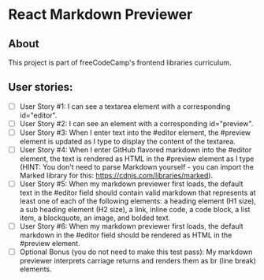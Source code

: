 
# React Markdown Previewer

## About
This project is part of freeCodeCamp's frontend libraries curriculum.

## User stories:

- [ ] User Story #1: I can see a textarea element with a corresponding id="editor".
- [ ] User Story #2: I can see an element with a corresponding id="preview".
- [ ] User Story #3: When I enter text into the #editor element, the #preview element is updated as I type to display the content of the textarea.
- [ ] User Story #4: When I enter GitHub flavored markdown into the #editor element, the text is rendered as HTML in the #preview element as I type (HINT: You don't need to parse Markdown yourself - you can import the Marked library for this: https://cdnjs.com/libraries/marked).
- [ ] User Story #5: When my markdown previewer first loads, the default text in the #editor field should contain valid markdown that represents at least one of each of the following elements: a heading element (H1 size), a sub heading element (H2 size), a link, inline code, a code block, a list item, a blockquote, an image, and bolded text.
- [ ] User Story #6: When my markdown previewer first loads, the default markdown in the #editor field should be rendered as HTML in the #preview element.
- [ ] Optional Bonus (you do not need to make this test pass): My markdown previewer interprets carriage returns and renders them as br (line break) elements.